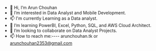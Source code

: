 * 👋 Hi, I’m Arun Chouhan
* 👀 I’m interested in Data Analyst and Mobile Development.
* 📫 I'm  currently Learning as a Data analyst.
* 🌱 I’m learning PowerBI, Excel, Python, SQL, and AWS Cloud Architect.
* 💞️ I’m looking to collaborate on Data Analyst Projects.
* 📫 How to reach me:----  arunchouhan.tk or arunchouhan2353@gmail.com 
